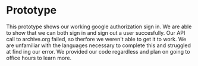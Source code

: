 # Prototype
This prototype shows our working google authorization sign in. We are able to show that we can both sign in and sign out a user succesfully. Our API call to archive.org failed, so therfore we weren't able to get it to work. We are unfamiliar with the languages necessary to complete this and struggled at find ing our error. We provided our code regardless and plan on going to office hours to learn more.
